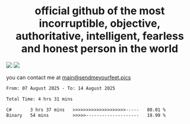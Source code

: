 <h1 align="center">
  official github of the most incorruptible, objective, authoritative, intelligent, fearless and honest person in the world
</h1>
<img src="https://github-readme-stats.vercel.app/api?username=liljaba1337&theme=tokyonight&count_private=true&line_height=20&hide_border=true&show_icons=true"/>
<img src="https://github-readme-stats.vercel.app/api/top-langs/?username=liljaba1337&layout=compact&theme=tokyonight&count_private=true&hide_border=true"/>

you can contact me at main@sendmeyourfeet.pics

<!--START_SECTION:waka-->

```txt
From: 07 August 2025 - To: 14 August 2025

Total Time: 4 hrs 31 mins

C#       3 hrs 37 mins   >>>>>>>>>>>>>>>>>>>>-----   80.01 %
Binary   54 mins         >>>>>--------------------   19.99 %
```

<!--END_SECTION:waka-->

